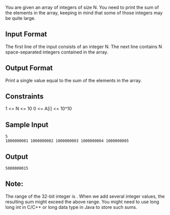 You are given an array of integers of size N. You need to print the sum of the elements in the array, keeping in mind that some of those integers may be quite large.

## Input Format

The first line of the input consists of an integer N. The next line contains N  space-separated integers contained in the array.

## Output Format

Print a single value equal to the sum of the elements in the array.

## Constraints 
 1 <= N <= 10
 0 <= A[i] <= 10^10

## Sample Input
```
5
1000000001 1000000002 1000000003 1000000004 1000000005
```
## Output
```
5000000015
```
## Note:

The range of the 32-bit integer is .
When we add several integer values, the resulting sum might exceed the above range. You might need to use long long int in C/C++ or long data type in Java to store such sums.